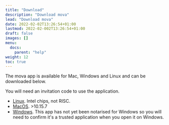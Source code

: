 ```yaml
---
title: "Download"
description: "Download mova"
lead: "Download mova"
date: 2022-02-02T13:26:54+01:00
lastmod: 2022-02-002T13:26:54+01:00
draft: false
images: []
menu:
  docs:
    parent: "help"
weight: 12
toc: true
---
```


The mova app is available for Mac, Windows and Linux and can be downloaded below. 

You will need an invitation code to use the application. 

 - [Linux](https://files.openvideo.tech/f.php?h=34MmHJg5). Intel chips, not RISC.
 - [MacOS](https://files.openvideo.tech/f.php?h=34MmHJg5). >10.15.7
 - [Windows](https://files.openvideo.tech/f.php?h=34MmHJg5). This app has not yet been notarised for Windows so you will need to confirm it's a trusted application when you open it on Windows.
